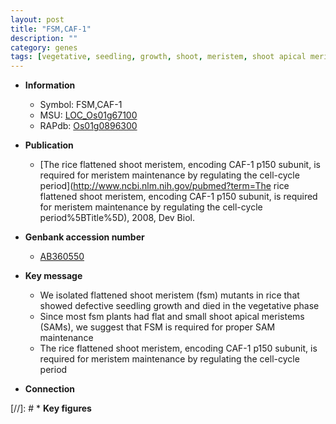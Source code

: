 ```yaml
---
layout: post
title: "FSM,CAF-1"
description: ""
category: genes
tags: [vegetative, seedling, growth, shoot, meristem, shoot apical meristem]
---
```


* **Information**  
    + Symbol: FSM,CAF-1  
    + MSU: [LOC_Os01g67100](http://rice.plantbiology.msu.edu/cgi-bin/ORF_infopage.cgi?orf=LOC_Os01g67100)  
    + RAPdb: [Os01g0896300](http://rapdb.dna.affrc.go.jp/viewer/gbrowse_details/irgsp1?name=Os01g0896300)  

* **Publication**  
    + [The rice flattened shoot meristem, encoding CAF-1 p150 subunit, is required for meristem maintenance by regulating the cell-cycle period](http://www.ncbi.nlm.nih.gov/pubmed?term=The rice flattened shoot meristem, encoding CAF-1 p150 subunit, is required for meristem maintenance by regulating the cell-cycle period%5BTitle%5D), 2008, Dev Biol.

* **Genbank accession number**  
    + [AB360550](http://www.ncbi.nlm.nih.gov/nuccore/AB360550)

* **Key message**  
    + We isolated flattened shoot meristem (fsm) mutants in rice that showed defective seedling growth and died in the vegetative phase
    + Since most fsm plants had flat and small shoot apical meristems (SAMs), we suggest that FSM is required for proper SAM maintenance
    + The rice flattened shoot meristem, encoding CAF-1 p150 subunit, is required for meristem maintenance by regulating the cell-cycle period

* **Connection**  

[//]: # * **Key figures**  


